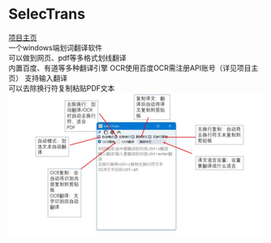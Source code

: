 # SelecTrans
[项目主页](http://www.xunbu.cc/lightrans)  
一个windows端划词翻译软件  
可以做到网页、pdf等多格式划线翻译  
内置百度、有道等多种翻译引擎
OCR使用百度OCR需注册API账号（详见项目主页）
支持输入翻译  
可以去除换行符复制粘贴PDF文本
![Image text](https://github.com/xunbu/SelecTrans/blob/main/examplephoto/%E5%8A%9F%E8%83%BD%E4%BB%8B%E7%BB%8D.jpg)  
